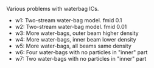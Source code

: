 Various problems with waterbag ICs.

- w1: Two-stream water-bag model. fmid 0.1
- w2: Two-stream water-bag model. fmid 0.01
- w3: More water-bags, outer beam higher density
- w4: More water-bags, inner beam lower density
- w5: More water-bags, all beams same density
- w6: Four water-bags with no particles in "inner" part
- w7: Two water-bags with no particles in "inner" part